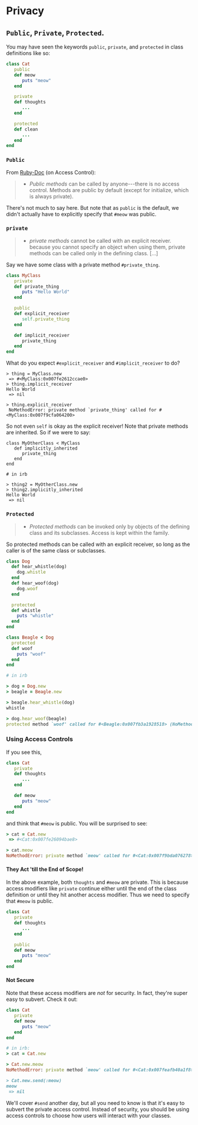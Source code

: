 # Privacy

## `Public`, `Private`, `Protected`.

You may have seen the keywords `public`, `private`, and `protected`
in class definitions like so:

```ruby
class Cat
   public
   def meow
      puts "meow"
   end

   private
   def thoughts
      ...
   end

   protected
   def clean
      ...
   end
end
```

### `Public`

From [Ruby-Doc][ruby-doc-protected] (on Access Control):

> * *Public methods* can be called by anyone---there is no access
> control. Methods are public by default (except for initialize, which
> is always private).

There's not much to say here. But note that as `public` is the
default, we didn't actually have to explicitly specify that `#meow`
was public.

### `private`

> * *private methods* cannot be called with an explicit
> receiver. because you cannot specify an object when using them,
> private methods can be called only in the defining class. [...]

Say we have some class with a private method `#private_thing`.

```ruby
class MyClass
   private
   def private_thing
      puts "Hello World"
   end

   public
   def explicit_receiver
      self.private_thing
   end

   def implicit_receiver
      private_thing
   end
end
```

What do you expect `#explicit_receiver` and `#implicit_receiver` to
do?

```
> thing = MyClass.new
 => #<MyClass:0x007fe2612ccae0>
> thing.implicit_receiver
Hello World
 => nil

> thing.explicit_receiver
 NoMethodError: private method `private_thing' called for #<MyClass:0x007f9cfa064200>
```

So not even `self` is okay as the explicit receiver! Note that private
methods are inherited. So if we were to say:
```
class MyOtherClass < MyClass
   def implicitly_inherited
      private_thing
   end
end

# in irb

> thing2 = MyOtherClass.new
> thing2.implicitly_inherited
Hello World
 => nil
```


### `Protected`
> * *Protected methods* can be invoked only by objects of the defining
> class and its subclasses. Access is kept within the family.

So protected methods can be called with an explicit receiver, so long
as the caller is of the same class or subclasses.

```ruby
class Dog
  def hear_whistle(dog)
    dog.whistle
  end
  def hear_woof(dog)
    dog.woof
  end

  protected
  def whistle
    puts "whistle"
  end
end

class Beagle < Dog
  protected
  def woof
    puts "woof"
  end
end

# in irb

> dog = Dog.new
> beagle = Beagle.new

> beagle.hear_whistle(dog)
whistle

> dog.hear_woof(beagle)
protected method `woof' called for #<Beagle:0x007fb3a1928518> (NoMethodError)
```

### Using Access Controls

If you see this,

```ruby
class Cat
   private
   def thoughts
      ...
   end

   def meow
      puts "meow"
   end
end
```

and think that `#meow` is public. You will be surprised to see:

```ruby
> cat = Cat.new
 => #<Cat:0x007fe26094bae8>

> cat.meow
NoMethodError: private method `meow' called for #<Cat:0x007f9bda076278>
```
#### They Act 'till the End of Scope!

In the above example, both `thoughts` and `#meow` are private. This is
because access modifiers like `private` continue either until the end
of the class definition or until they hit another access modifier. Thus
we need to specify that `#meow` is public.

```ruby
class Cat
   private
   def thoughts
      ...
   end

   public
   def meow
      puts "meow"
   end
end
```

#### Not Secure

Note that these access modifiers are *not* for security. In fact,
they're super easy to subvert. Check it out:

```ruby
class Cat
   private
   def meow
      puts "meow"
   end
end

# in irb:
> cat = Cat.new

> Cat.new.meow
NoMethodError: private method `meow' called for #<Cat:0x007feafb40a1f8>

> Cat.new.send(:meow)
meow
 => nil
```

We'll cover `#send` another day, but all you need to know is that it's
easy to subvert the private access control. Instead of security, you
should be using access controls to choose how users will interact with
your classes.

[ruby-from-other-lang]:http://www.ruby-lang.org/en/documentation/ruby-from-other-languages/

[ruby-doc-protected]: http://www.ruby-doc.org/docs/ProgrammingRuby/html/tut_classes.html
